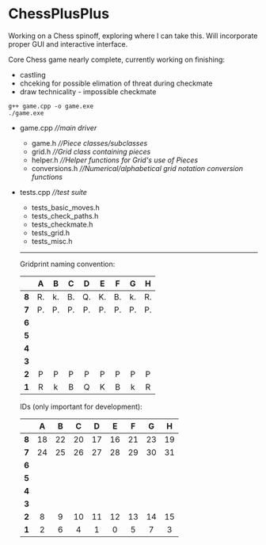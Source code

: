 # ChessPlusPlus

Working on a Chess spinoff, exploring where I can take this. Will incorporate proper GUI and interactive interface.

Core Chess game nearly complete, currently working on finishing: 
- castling
- chceking for possible elimation of threat during checkmate
- draw technicality - impossible checkmate

```
g++ game.cpp -o game.exe
./game.exe
```
- game.cpp  *//main driver*
  - game.h  *//Piece classes/subclasses*
  - grid.h  *//Grid class containing pieces*
  - helper.h  *//Helper functions for Grid's use of Pieces*
  - conversions.h  *//Numerical/alphabetical grid notation conversion functions*
  
- tests.cpp  *//test suite*
  - tests_basic_moves.h
  - tests_check_paths.h
  - tests_checkmate.h
  - tests_grid.h
  - tests_misc.h
  ___
  Gridprint naming convention:

   |     |A  |B  |C  |D  |E  |F  |G  |H  |
   |:-:  |:-:|:-:|:-:|:-:|:-:|:-:|:-:|:-:|
   |**8**|R. |k. |B. |Q. |K. |B. |k. |R. |
   |**7**|P. |P. |P. |P. |P. |P. |P. |P. |
   |**6**|   |   |   |   |   |   |   |   |
   |**5**|   |   |   |   |   |   |   |   |
   |**4**|   |   |   |   |   |   |   |   |
   |**3**|   |   |   |   |   |   |   |   |
   |**2**|P  |P  |P  |P  |P  |P  |P  |P  |
   |**1**|R  |k  |B  |Q  |K  |B  |k  |R  |
 
   IDs (only important for development):
 
   |     |A  |B  |C  |D  |E  |F  |G  |H  |
   |:-:  |:-:|:-:|:-:|:-:|:-:|:-:|:-:|:-:|
   |**8**|18 |22 |20 |17 |16 |21 |23 |19 |
   |**7**|24 |25 |26 |27 |28 |29 |30 |31 |
   |**6**|   |   |   |   |   |   |   |   |
   |**5**|   |   |   |   |   |   |   |   |
   |**4**|   |   |   |   |   |   |   |   |
   |**3**|   |   |   |   |   |   |   |   |
   |**2**|8  |9  |10 |11 |12 |13 |14 |15 |
   |**1**|2  |6  |4  |1  |0  |5  |7  |3  |
